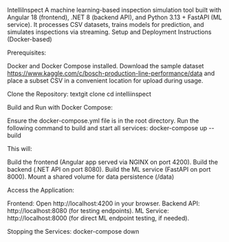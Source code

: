 IntelliInspect
A machine learning-based inspection simulation tool built with Angular 18 (frontend), .NET 8 (backend API), and Python 3.13 + FastAPI (ML service). It processes CSV datasets, trains models for prediction, and simulates inspections via streaming.
Setup and Deployment Instructions (Docker-based)

Prerequisites:

Docker and Docker Compose installed.
Download the sample dataset https://www.kaggle.com/c/bosch-production-line-performance/data and place a subset CSV in a convenient location for upload during usage.

Clone the Repository:
textgit clone <repo-url>
cd intelliinspect

Build and Run with Docker Compose:

Ensure the docker-compose.yml file is in the root directory.
Run the following command to build and start all services:
docker-compose up --build

This will:

Build the frontend (Angular app served via NGINX on port 4200).
Build the backend (.NET API on port 8080).
Build the ML service (FastAPI on port 8000).
Mount a shared volume for data persistence (/data)

Access the Application:

Frontend: Open http://localhost:4200 in your browser.
Backend API: http://localhost:8080 (for testing endpoints).
ML Service: http://localhost:8000 (for direct ML endpoint testing, if needed).


Stopping the Services:
docker-compose down

